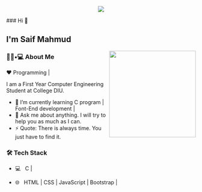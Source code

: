 <p align="center">
  <img src="https://github.com/thompsonemerson/thompsonemerson/raw/master/cover-thompson.png" />
</p>
### Hi 
👋<h2> I'm Saif Mahmud</h2>

<img align='right' src="https://media.giphy.com/media/M9gbBd9nbDrOTu1Mqx/giphy.gif" width="230">

<h3> 👨🏻•💻 About Me </h3>
 
:heart: Programming |

I am a First Year Computer Engineering Student at College DIU.
- 🌱 I’m currently learning  C program |  Font-End development |
- 💬 Ask me about anything. I will try to help you as much as I can.
- ⚡ Quote: There is always time. You just have to find it.


<h3>🛠 Tech Stack</h3>



- 💻 &nbsp; C | 

- 🌐 &nbsp; HTML | CSS | JavaScript | Bootstrap |
